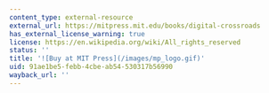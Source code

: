 ```yaml
---
content_type: external-resource
external_url: https://mitpress.mit.edu/books/digital-crossroads
has_external_license_warning: true
license: https://en.wikipedia.org/wiki/All_rights_reserved
status: ''
title: '![Buy at MIT Press](/images/mp_logo.gif)'
uid: 91ae1be5-febb-4cbe-ab54-530317b56990
wayback_url: ''
---
```

